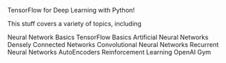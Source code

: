 TensorFlow for Deep Learning with Python!

This stuff covers a variety of topics, including

Neural Network Basics
TensorFlow Basics
Artificial Neural Networks
Densely Connected Networks
Convolutional Neural Networks
Recurrent Neural Networks
AutoEncoders
Reinforcement Learning
OpenAI Gym
